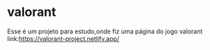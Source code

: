 # valorant
Esse é um projeto para estudo,onde fiz uma página do jogo valorant <br>
link:https://valorant-project.netlify.app/
